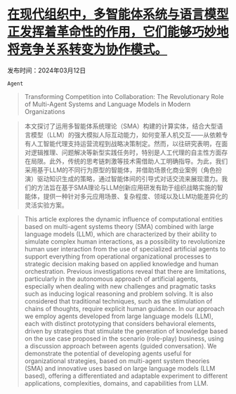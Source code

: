 # [在现代组织中，多智能体系统与语言模型正发挥着革命性的作用，它们能够巧妙地将竞争关系转变为协作模式。](https://arxiv.org/abs/2403.07769)

发布时间：2024年03月12日

`Agent`

> Transforming Competition into Collaboration: The Revolutionary Role of Multi-Agent Systems and Language Models in Modern Organizations

> 本文探讨了运用多智能体系统理论（SMA）构建的计算实体，结合大型语言模型（LLM）的强大模拟人际互动能力，如何变革人机交互——从依赖专有人工智能代理支持运营流程到战略决策制定。然而，以往研究表明，在面对逻辑推理、问题解决等新型实践任务时，特别是人工代理的自主性方面存在局限。此外，传统的思考链刺激等技术需借助人工明确指导。为此，我们采用基于LLM的不同行为原型的智能体，并借助场景化商业案例（角色扮演）驱动知识生成的策略，通过智能体间的引导式对话交流来展现潜力。我们的方法旨在基于SMA理论与LLM创新应用研发有助于组织战略实施的智能体，提供一种针对多元应用场景、复杂程度、领域以及LLM功能差异化的灵活实验方案。

> This article explores the dynamic influence of computational entities based on multi-agent systems theory (SMA) combined with large language models (LLM), which are characterized by their ability to simulate complex human interactions, as a possibility to revolutionize human user interaction from the use of specialized artificial agents to support everything from operational organizational processes to strategic decision making based on applied knowledge and human orchestration. Previous investigations reveal that there are limitations, particularly in the autonomous approach of artificial agents, especially when dealing with new challenges and pragmatic tasks such as inducing logical reasoning and problem solving. It is also considered that traditional techniques, such as the stimulation of chains of thoughts, require explicit human guidance. In our approach we employ agents developed from large language models (LLM), each with distinct prototyping that considers behavioral elements, driven by strategies that stimulate the generation of knowledge based on the use case proposed in the scenario (role-play) business, using a discussion approach between agents (guided conversation). We demonstrate the potential of developing agents useful for organizational strategies, based on multi-agent system theories (SMA) and innovative uses based on large language models (LLM based), offering a differentiated and adaptable experiment to different applications, complexities, domains, and capabilities from LLM.
